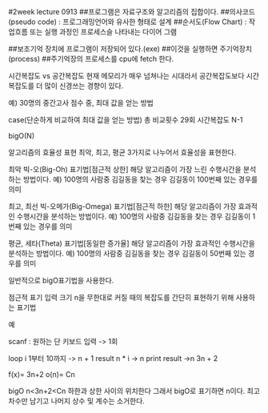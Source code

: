 #2week lecture 0913 ##프로그램은 자료구조와 알고리즘의 집합이다. ##의사코드(pseudo code) : 프로그래밍언어와 유사한 형태로 설계 ##순서도(Flow Chart) : 작업흐름 또는 실행 과정인 프로세스슬 나타내는 다이어 그램

##보조기억 장치에 프로그램이 저장되어 있다.(exe) ##이것을 실행하면 주기억장치(process) ##주기억장의 프로세스를 cpu에 fetch 한다.

시간복잡도 vs 공간복잡도
현재 메모리가 매우 넘쳐나는 시대라서 공간복잡도보다 시간복잡도를 더 많이 신경쓰는 경향이 있다.

예)
30명의 중간고사 점수 중, 최대 값을 얻는 방법

case(단순하게 비교하여 최대 값을 얻는 방법)
총 비교횟수 29회
시간복잡도 N-1

bigO(N)

알고리즘의 효율성 표현
최악, 최고, 평균 3가지로 나누어서 효율성을 표현한다.

최악 빅-오(Big-Oh) 표기법[점근적 상한]
해당 알고리즘이 가장 느린 수행시간을 분석하는 방법이다.
예) 100명의 사람중 김길동을 찾는 경우 김길동이 100번째 있는 경우를 의미

최고, 최선 빅-오메가(Big-Omega) 표기법[점근적 하한]
해당 알고리즘이 가장 효과적인 수행시간을 분석하는 방법이다.
예) 100명의 사람중 김길동을 찾는 경우 김길동이 1번째 있는 경우를 의미

평균, 세타(Theta) 표기법[동일한 증가율]
해당 알고리즘이 가장 효과적인 수행시간을 분석하는 방법이다.
예) 100명의 사람중 김길동을 찾는 경우 김길동이 50번째 있는 경우를 의미

일반적으로 bigO표기법을 사용한다.

점근적 표기
입력 크기 n을 무한대로 커질 때의 복잡도를 간단히 표현하기 위해 사용하는 표기법

예

scanf : 원하는 단 키보드 입력 -> 1회

loop i 1부터 10까지 -> n + 1
result n \* i -> n
print result ->n
3n + 2

f(x)= 3n+2
o(n)= Cn

bigO
n<3n+2<Cn
하한과 상한 사이의 위치한다
그래서 bigO로 표기하면 n이다.
최고 차수만 남기고 나머지 상수 및 계수는 소거한다.
